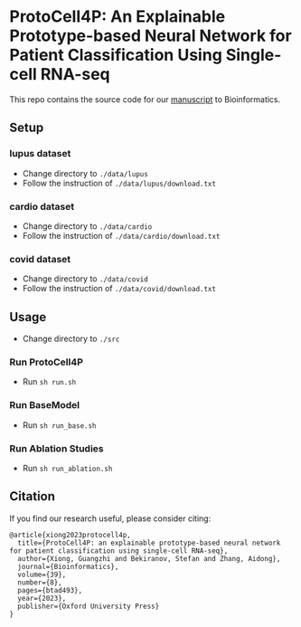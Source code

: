 # ProtoCell4P: An Explainable Prototype-based Neural Network for Patient Classification Using Single-cell RNA-seq

This repo contains the source code for our [manuscript](https://doi.org/10.1093/bioinformatics/btad493) to Bioinformatics.

## Setup
### lupus dataset
- Change directory to `./data/lupus`
- Follow the instruction of `./data/lupus/download.txt`
### cardio dataset
- Change directory to `./data/cardio`
- Follow the instruction of `./data/cardio/download.txt`
### covid dataset
- Change directory to `./data/covid`
- Follow the instruction of `./data/covid/download.txt`

## Usage
- Change directory to `./src`
### Run ProtoCell4P
- Run `sh run.sh`
### Run BaseModel
- Run `sh run_base.sh`
### Run Ablation Studies
- Run `sh run_ablation.sh`

## Citation
If you find our research useful, please consider citing:

```
@article{xiong2023protocell4p,
  title={ProtoCell4P: an explainable prototype-based neural network for patient classification using single-cell RNA-seq},
  author={Xiong, Guangzhi and Bekiranov, Stefan and Zhang, Aidong},
  journal={Bioinformatics},
  volume={39},
  number={8},
  pages={btad493},
  year={2023},
  publisher={Oxford University Press}
}
```
